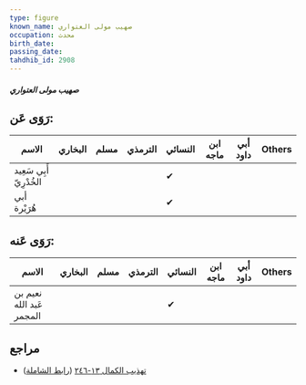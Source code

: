 ```yaml
---
type: figure
known_name: صهيب مولى العتواري
occupation: محدث
birth_date:
passing_date:
tahdhib_id: 2908
---
```

##### صهيب مولى العتواري

## رَوَى عَن:
| الاسم                   | البخاري | مسلم | الترمذي | النسائي | ابن ماجه | أبي داود | Others |
| ----------------------- | ------- | ---- | ------- | ------- | -------- | -------- | ------ |
| أَبِي سَعِيد الخُدْرِيّ |         |      |         | ✔       |          |          |        |
| أبي هُرَيْرة            |         |      |         | ✔       |          |          |        |
## رَوَى عَنه:
| الاسم                    | البخاري | مسلم | الترمذي | النسائي | ابن ماجه | أبي داود | Others |
| ------------------------ | ------- | ---- | ------- | ------- | -------- | -------- | ------ |
| نعيم بن عَبد الله المجمر |         |      |         | ✔       |          |          |        |
## مراجع
- [تهذيب الكمال ١٣-٢٤٦](obsidian://open?vault=Tahdhib-al-Kamal&file=Figures/٢٩٠٨-صهيب%20مولى%20العتواري) ([رابط الشاملة](https://shamela.ws/book/3722/6627))